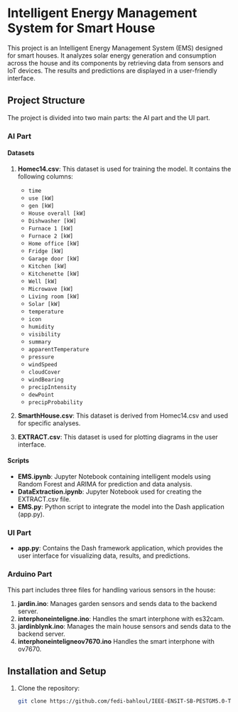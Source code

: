 # Intelligent Energy Management System for Smart House

This project is an Intelligent Energy Management System (EMS) designed for smart houses. It analyzes solar energy generation and consumption across the house and its components by retrieving data from sensors and IoT devices. The results and predictions are displayed in a user-friendly interface.

## Project Structure

The project is divided into two main parts: the AI part and the UI part.

### AI Part

#### Datasets

1. **Homec14.csv**: This dataset is used for training the model. It contains the following columns:
    - `time`
    - `use [kW]`
    - `gen [kW]`
    - `House overall [kW]`
    - `Dishwasher [kW]`
    - `Furnace 1 [kW]`
    - `Furnace 2 [kW]`
    - `Home office [kW]`
    - `Fridge [kW]`
    - `Garage door [kW]`
    - `Kitchen [kW]`
    - `Kitchenette [kW]`
    - `Well [kW]`
    - `Microwave [kW]`
    - `Living room [kW]`
    - `Solar [kW]`
    - `temperature`
    - `icon`
    - `humidity`
    - `visibility`
    - `summary`
    - `apparentTemperature`
    - `pressure`
    - `windSpeed`
    - `cloudCover`
    - `windBearing`
    - `precipIntensity`
    - `dewPoint`
    - `precipProbability`

2. **SmarthHouse.csv**: This dataset is derived from Homec14.csv and used for specific analyses.
3. **EXTRACT.csv**: This dataset is used for plotting diagrams in the user interface.

#### Scripts

- **EMS.ipynb**: Jupyter Notebook containing intelligent models using Random Forest and ARIMA for prediction and data analysis.
- **DataExtraction.ipynb**: Jupyter Notebook used for creating the EXTRACT.csv file.
- **EMS.py**: Python script to integrate the model into the Dash application (app.py).

### UI Part

- **app.py**: Contains the Dash framework application, which provides the user interface for visualizing data, results, and predictions.

### Arduino Part

This part includes three files for handling various sensors in the house:

1. **jardin.ino**: Manages garden sensors and sends data to the backend server.
2. **interphoneinteligne.ino**: Handles the smart interphone with es32cam.
3. **jardinblynk.ino**: Manages the main house sensors and sends data to the backend server.
4. **interphoneinteligneov7670.ino** Handles the smart interphone with ov7670.
## Installation and Setup

1. Clone the repository:

   ```bash
   git clone https://github.com/fedi-bahloul/IEEE-ENSIT-SB-PESTGM5.0-TechChallenge
